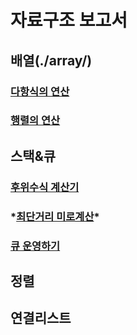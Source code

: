# 자료구조 보고서

## 배열(./array/)

### [다항식의 연산](./array/Polynomial.md)

### [행렬의 연산](./array/Matrix.md)



## 스택&큐

### [후위수식 계산기](./stack&queue/PostfixCalculator.md)

### \*[최단거리 미로계산](./stack&queue/FastestMaze.md)\*

### [큐 운영하기](./stack&queue/QueueThreading.md)


## 정렬


## 연결리스트
